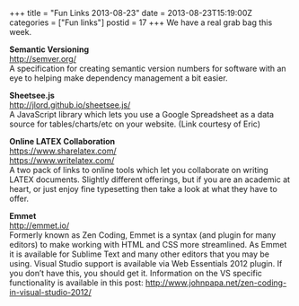 +++
title = "Fun Links 2013-08-23"
date = 2013-08-23T15:19:00Z
categories = ["Fun links"]
postid = 17
+++
We have a real grab bag this week.

**Semantic Versioning**  
http://semver.org/  
A specification for creating semantic version numbers for software with an eye to helping make dependency management a bit easier.

**Sheetsee.js**  
http://jlord.github.io/sheetsee.js/  
A JavaScript library which lets you use a Google Spreadsheet as a data source for tables/charts/etc on your website. (Link courtesy of Eric)

**Online LATEX Collaboration**  
https://www.sharelatex.com/  
https://www.writelatex.com/  
A two pack of links to online tools which let you collaborate on writing LATEX documents. Slightly different offerings, but if you are an academic at heart, or just enjoy fine typesetting then take a look at what they have to offer.

**Emmet**  
http://emmet.io/  
Formerly known as Zen Coding, Emmet is a syntax (and plugin for many editors) to make working with HTML and CSS more streamlined. As Emmet it is available for Sublime Text and many other editors that you may be using. Visual Studio support is available via Web Essentials 2012 plugin. If you don’t have this, you should get it. Information on the VS specific functionality is available in this post: http://www.johnpapa.net/zen-coding-in-visual-studio-2012/









